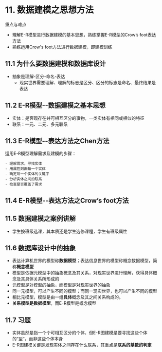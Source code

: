 # 11. 数据建模之思想方法
重点与难点

- 理解E-R模型进行数据建模的基本思想，熟练掌握E-R模型的Crow’s
foot表达方法
- 熟练运用Crow's foot方法进行数据建模，即建模训练

## 11.1 为什么要数据建模和数据库设计
- 抽象是理解-区分-命名-表达
	- 现实世界需要理解、理解的标志是区分、区分的标志是命名、最终结果是表达

## 11.2 E-R模型--数据建模之基本思想
- 实体：是客观存在并可相互区分的事物，一类实体有相同或相似的特征
- 联系：一元、二元、多元联系
## 11.3 E-R模型--表达方法之Chen方法
运用E-R模型理解需求及建模的步骤：

	- 理解需求，寻找实体
	- 用属性刻画每一个实体
	- 确定每一个实体的关键字
	- 分析实体之间的联系
	- 检查是否覆盖了需求

## 11.4 E-R模型--表达方法之Crow’s foot方法
## 11.5 数据建模之案例讲解
- 学生按班级选课，其本质还是学生选修课程，学生有班级属性

## 11.6 数据库设计中的抽象
- 表达计算机世界的模型称**数据模型**；表达信息世界的模型称概念数据模型，简称**概念模型**
- 模型是依据元模型中的抽象概念及其关系，对现实世界进行理解，获得具体概念及其具体关系所形成的
- 元模型是对模型的抽象，而模型是对现实世界的抽象
- 同一元模型，可以产生不同的模型；而同一现实世界，也可以产生不同的模型
- 相比元模型，模型是由一组**具体**概念及其之间关系构成的。
- **关系模型是数据模型**，而E-R模型是概念模型

## 11.7 习题
- 实体虽然是指一个个可相互区分的个体，但E-R图建模是要寻找这些个体的“型”，而非这些个体本身
- E-R图建模关键是发现实体之间存在什么联系，其重点是**联系的基数的判定**

